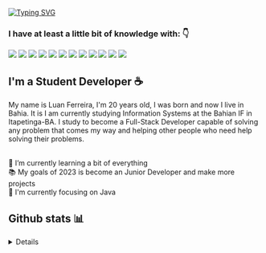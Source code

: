 <!-- //HEADER// -->
[![Typing SVG](https://readme-typing-svg.herokuapp.com?font=Kanit&color=414141&background=FFFFFF00&vCenter=true&lines=%F0%9F%91%8B+Hello+World!!;%E2%98%95+My+name+is+Luan+Ferreira+;Welcome+to+my+GitHub+Profile)](https://git.io/typing-svg)
### I have at least a little bit of knowledge with: 👇
<p>
<img src="https://img.shields.io/badge/JavaScript-F7DF1E?style=for-the-badge&logo=javascript&logoColor=black">
<img src="https://img.shields.io/badge/Node.js-43853D?style=for-the-badge&logo=node.js&logoColor=white">
<img src="https://img.shields.io/badge/TypeScript-007ACC?style=for-the-badge&logo=typescript&logoColor=white">
<img src="https://img.shields.io/badge/HTML5-E34F26?style=for-the-badge&logo=html5&logoColor=white">
<img src="https://img.shields.io/badge/CSS3-1572B6?style=for-the-badge&logo=css3&logoColor=white">
<img src="https://img.shields.io/badge/Java-4fed00?style=for-the-badge&logo=java&logoColor=white" style="color:#000000">
<img src="https://img.shields.io/badge/Angular-ed000c?style=for-the-badge&logo=angular&logoColor=white">
<img src="https://img.shields.io/badge/Spring-4fed00?style=for-the-badge&logo=spring&logoColor=white">
<img src="https://img.shields.io/badge/React-20232A?style=for-the-badge&logo=react&logoColor=61DAFB">
<img src="https://img.shields.io/badge/Bootstrap-563D7C?style=for-the-badge&logo=bootstrap&logoColor=white">
<img src="https://img.shields.io/badge/styled--components-DB7093?style=for-the-badge&logo=styled-components&logoColor=white">
<img src="https://img.shields.io/badge/MongoDB-4EA94B?style=for-the-badge&logo=mongodb&logoColor=white">
</p>

<!-- //BIO// -->

## I'm a Student Developer ☕
  My name is Luan Ferreira, I'm 20 years old, I was born and now I live in Bahia. It is
  I am currently studying Information Systems at the Bahian IF in Itapetinga-BA.
  I study to become a Full-Stack Developer capable of solving any problem that comes my way and helping other people who need help solving their problems.
  
<br>
🌱 I’m currently learning a bit of everything 
<br>
📚 My goals of 2023 is become an Junior Developer and make more projects
<br>
📙 I'm currently focusing on Java
<br>

## Github stats 📊 

<details> 
